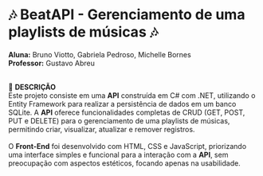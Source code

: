 # 🎶 BeatAPI - Gerenciamento de uma playlists de músicas 🎶
  **Aluna:** Bruno Viotto, Gabriela Pedroso, Michelle Bornes<br/>
  **Professor:** Gustavo Abreu<br/><br/>

📌 **DESCRIÇÃO**<br/>
Este projeto consiste em uma **API** construída em C# com .NET, utilizando o Entity Framework para realizar a persistência de dados em um banco SQLite. A **API** oferece funcionalidades completas de CRUD (GET, POST, PUT e DELETE) para o gerenciamento de uma playlists de músicas, permitindo criar, visualizar, atualizar e remover registros.</br></br>
O **Front-End** foi desenvolvido com HTML, CSS e JavaScript, priorizando uma interface simples e funcional para a interação com a **API**, sem preocupação com aspectos estéticos, focando apenas na usabilidade.
